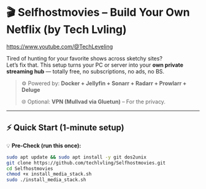 # 🎬 Selfhostmovies – Build Your Own Netflix (by Tech Lvling)
https://www.youtube.com/@TechLeveling

Tired of hunting for your favorite shows across sketchy sites?  
Let’s fix that. This setup turns your PC or server into your **own private streaming hub** — totally free, no subscriptions, no ads, no BS.

> ⚙️ Powered by: **Docker + Jellyfin + Sonarr + Radarr + Prowlarr + Deluge**
> 
> 🌐 Optional: **VPN (Mullvad via Gluetun)** – For the privacy.

---

## ⚡ Quick Start (1-minute setup)

💡 **Pre-Check (run this once):**
```bash
sudo apt update && sudo apt install -y git dos2unix
git clone https://github.com/techlvling/Selfhostmovies.git
cd Selfhostmovies
chmod +x install_media_stack.sh
sudo ./install_media_stack.sh
